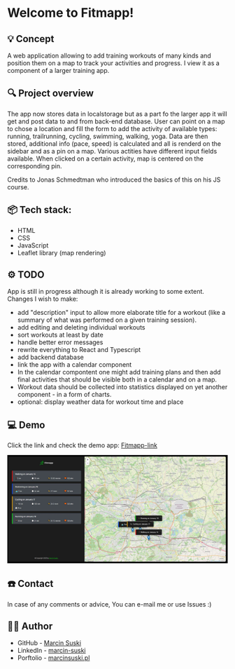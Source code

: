 # Welcome to Fitmapp!


## 💡 Concept
A web application allowing to add training workouts of many kinds and position them on a map to track your activities and progress. 
I view it as a component of a larger training app.
 
## 🔍 Project overview 
The app now stores data in localstorage but as a part fo the larger app it will get and post data to and from back-end database.
User can point on a map to chose a location and fill the form to add the activity of available types: running, trailrunning, cycling, swimming, walking, yoga. Data are then stored, additional info (pace, speed) is calculated and all is renderd on the sidebar and as a pin on a map.
Various actities have different input fields available.
When clicked on a certain activity, map is centered on the corresponding pin.
 
Credits to Jonas Schmedtman who introduced the basics of this on his JS course.  
 
## 📦 Tech stack:
- HTML
- CSS
- JavaScript
- Leaflet library (map rendering) 
 
## ⚙ TODO
App is still in progress although it is already working to some extent. Changes I wish to make:
- add "description" input to allow more elaborate title for a workout (like a summary of what was performed on a given training session).
- add editing and deleting individual workouts
- sort workouts at least by date
- handle better error messages
- rewrite everything to React and Typescript
- add backend database
- link the app with a calendar component
- In the calendar compontent one might add training plans and then add final activities that should be visible both in a calendar and on a map.
- Workout data should be collected into statistics displayed on yet another component - in a form of charts.
- optional: display weather data for workout time and place 
## 💻 Demo

Click the link and check the demo app: [Fitmapp-link](https://fitmapp.netlify.app/)

![](./assets/screenshot.JPG)


## ☎️ Contact
In case of any comments or advice, You can e-mail me or use Issues :)

## 🧙‍♂️ Author
- GitHub - [Marcin Suski](https://github.com/marcinsuski)
- LinkedIn - [marcin-suski](https://www.linkedin.com/in/marcin-suski/)
- Porftolio - [marcinsuski.pl](https://marcinsuski.pl)
